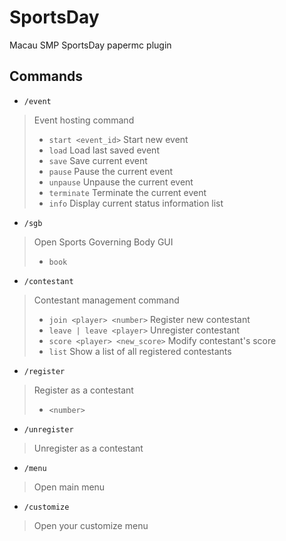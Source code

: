 # SportsDay
Macau SMP SportsDay papermc plugin
## Commands
* `/event`
> Event hosting command
> * `start <event_id>`
> Start new event
> * `load`
> Load last saved event
> * `save`
> Save current event
> * `pause`
> Pause the current event
> * `unpause`
> Unpause the current event
> * `terminate`
> Terminate the current event
> * `info`
> Display current status information list
* `/sgb`
> Open Sports Governing Body GUI
> * `book`
* `/contestant`
> Contestant management command
> * `join <player> <number>`
> Register new contestant
> * `leave | leave <player>`
> Unregister contestant
> * `score <player> <new_score>`
> Modify contestant's score
> * `list`
> Show a list of all registered contestants
* `/register`
> Register as a contestant
> * `<number>`
* `/unregister`
> Unregister as a contestant
* `/menu`
> Open main menu
* `/customize`
> Open your customize menu